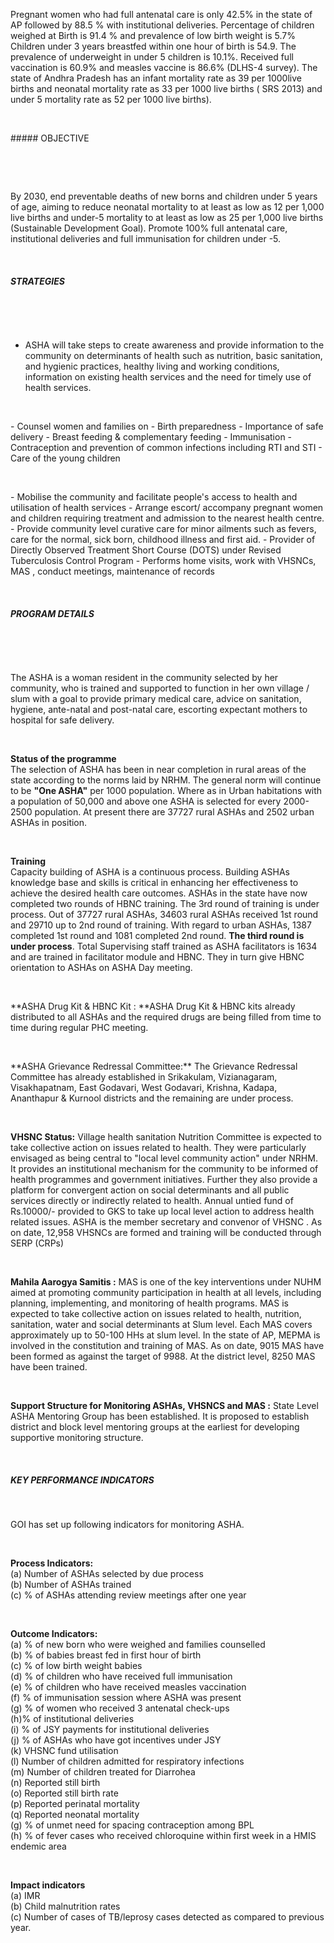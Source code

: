 Pregnant women who had full antenatal care is only 42.5% in the state of AP followed by 88.5 % with institutional deliveries. Percentage of children weighed at Birth is 91.4 % and prevalence of low birth weight is 5.7% Children under 3 years breastfed within one hour of birth is 54.9. The prevalence of underweight in under 5 children is 10.1%. Received full vaccination is 60.9% and measles vaccine is 86.6% (DLHS-4 survey). The state of Andhra Pradesh has an infant mortality rate as 39 per 1000live births and neonatal mortality rate as 33 per 1000 live births ( SRS 2013) and under 5 mortality rate as 52 per 1000 live births).

<p>&nbsp;</p>
##### OBJECTIVE
<p>&nbsp;</p>
<p>&nbsp;</p>
By 2030, end preventable deaths of new borns and children under 5 years of age, aiming to reduce neonatal mortality to at least as low as 12 per 1,000 live births and under-5 mortality to at least as low as 25 per 1,000 live births (Sustainable Development Goal). Promote 100% full antenatal care, institutional deliveries and full immunisation for children under -5.
<p>&nbsp;</p>

##### STRATEGIES

<p>&nbsp;</p>
<p>&nbsp;</p>

- ASHA will take steps to create awareness and provide information to the community on determinants of health such as nutrition, basic sanitation, and hygienic practices, healthy living and working conditions, information on existing health services and the need for timely use of health services.
<p>&nbsp;</p>
- Counsel women and families on
  - Birth preparedness
  - Importance of safe delivery
  - Breast feeding & complementary feeding
  - Immunisation
  - Contraception and prevention of common infections including RTI and STI
  - Care of the young children
  <p>&nbsp;</p>
- Mobilise the community and facilitate people's access to health and utilisation of health services
- Arrange escort/ accompany pregnant women and children requiring treatment and admission to the nearest health centre.
- Provide community level curative care for minor ailments such as fevers, care for the normal, sick born, childhood illness and first aid.
- Provider of Directly Observed Treatment Short Course (DOTS) under Revised Tuberculosis Control Program
- Performs home visits, work with VHSNCs, MAS , conduct meetings, maintenance of records
<p>&nbsp;</p>

##### PROGRAM DETAILS

<p>&nbsp;</p>
<p>&nbsp;</p>

The ASHA is a woman resident in the community selected by her community, who is trained and supported to function in her own village / slum with a goal to provide primary medical care, advice on sanitation, hygiene, ante-natal and post-natal care, escorting expectant mothers to hospital for safe delivery.

<p>&nbsp;</p>

**Status of the programme**\
The selection of ASHA has been in near completion in rural areas of the state according to the norms laid by NRHM. The general norm will continue to be **"One ASHA"** per 1000 population. Where as in Urban habitations with a population of 50,000 and above one ASHA is selected for every 2000-2500 population. At present there are 37727 rural ASHAs and 2502 urban ASHAs in position.

<p>&nbsp;</p>

**Training**\
Capacity building of ASHA is a continuous process. Building ASHAs knowledge base and skills is critical in enhancing her effectiveness to achieve the desired health care outcomes. ASHAs in the state have now completed two rounds of HBNC training. The 3rd round of training is under process. Out of 37727 rural ASHAs, 34603 rural ASHAs received 1st round and 29710 up to 2nd round of training. With regard to urban ASHAs, 1387 completed 1st round and 1081 completed 2nd round. **The third round is under process**. Total Supervising staff trained as ASHA facilitators is 1634 and are trained in facilitator module and HBNC. They in turn give HBNC orientation to ASHAs on ASHA Day meeting.

<p>&nbsp;</p>

**ASHA Drug Kit & HBNC Kit : **ASHA Drug Kit & HBNC kits already distributed to all ASHAs and the required drugs are being filled from time to time during regular PHC meeting.

<p>&nbsp;</p>
**ASHA Grievance Redressal Committee:** The Grievance Redressal Committee has already established in Srikakulam, Vizianagaram, Visakhapatnam, East Godavari, West Godavari, Krishna, Kadapa, Ananthapur & Kurnool districts and the remaining are under process.

<p>&nbsp;</p>

**VHSNC Status:** Village health sanitation Nutrition Committee is expected to take collective action on issues related to health. They were particularly envisaged as being central to "local level community action" under NRHM. It provides an institutional mechanism for the community to be informed of health programmes and government initiatives. Further they also provide a platform for convergent action on social determinants and all public services directly or indirectly related to health. Annual untied fund of Rs.10000/- provided to GKS to take up local level action to address health related issues. ASHA is the member secretary and convenor of VHSNC . As on date, 12,958 VHSNCs are formed and training will be conducted through SERP (CRPs)

<p>&nbsp;</p>

**Mahila Aarogya Samitis :** MAS is one of the key interventions under NUHM aimed at promoting community participation in health at all levels, including planning, implementing, and monitoring of health programs. MAS is expected to take collective action on issues related to health, nutrition, sanitation, water and social determinants at Slum level. Each MAS covers approximately up to 50-100 HHs at slum level. In the state of AP, MEPMA is involved in the constitution and training of MAS. As on date, 9015 MAS have been formed as against the target of 9988. At the district level, 8250 MAS have been trained.

<p>&nbsp;</p>

**Support Structure for Monitoring ASHAs, VHSNCS and MAS :** State Level ASHA Mentoring Group has been established. It is proposed to establish district and block level mentoring groups at the earliest for developing supportive monitoring structure.

<p>&nbsp;</p>

##### KEY PERFORMANCE INDICATORS

<p>&nbsp;</p>

GOI has set up following indicators for monitoring ASHA.

<p>&nbsp;</p>

**Process Indicators:**\
(a) Number of ASHAs selected by due process\
(b) Number of ASHAs trained\
(c) % of ASHAs attending review meetings after one year

<p>&nbsp;</p>

**Outcome Indicators:**\
(a) % of new born who were weighed and families counselled\
(b) % of babies breast fed in first hour of birth\
(c) % of low birth weight babies\
(d) % of children who have received full immunisation\
(e) % of children who have received measles vaccination\
(f) % of immunisation session where ASHA was present\
(g) % of women who received 3 antenatal check-ups\
(h)% of institutional deliveries\
(i) % of JSY payments for institutional deliveries\
(j) % of ASHAs who have got incentives under JSY\
(k) VHSNC fund utilisation\
(l) Number of children admitted for respiratory infections\
(m) Number of children treated for Diarrohea\
(n) Reported still birth\
(o) Reported still birth rate\
(p) Reported perinatal mortality\
(q) Reported neonatal mortality\
(g) % of unmet need for spacing contraception among BPL\
(h) % of fever cases who received chloroquine within first week in a HMIS endemic area

<p>&nbsp;</p>

**Impact indicators**\
(a) IMR\
(b) Child malnutrition rates\
(c) Number of cases of TB/leprosy cases detected as compared to previous year.

